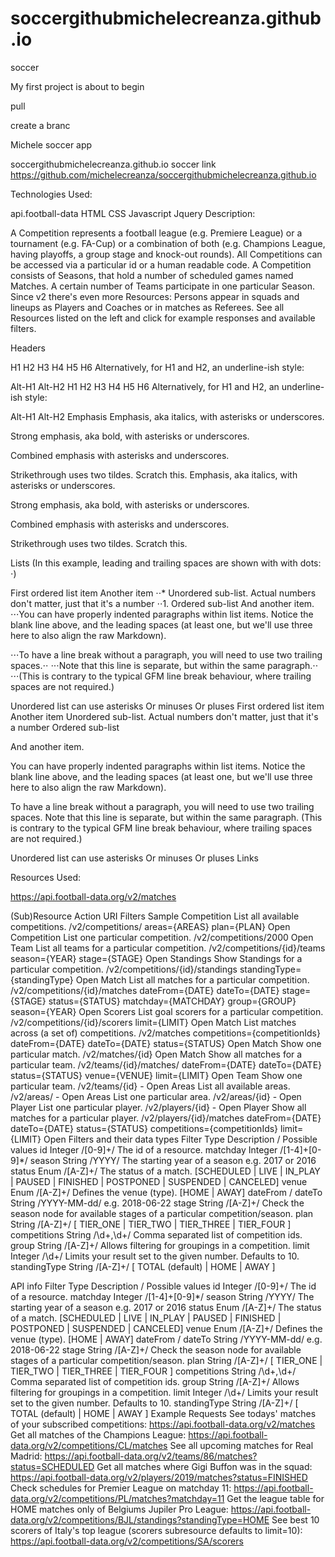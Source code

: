# soccergithubmichelecreanza.github.io

soccer

My first project is about to begin

pull

create a branc

Michele soccer app

soccergithubmichelecreanza.github.io
soccer link https://github.com/michelecreanza/soccergithubmichelecreanza.github.io

Technologies Used:

api.football-data
HTML
CSS
Javascript
Jquery
Description:

A Competition represents a football league (e.g. Premiere League) or a tournament (e.g. FA-Cup) or a combination of both (e.g. Champions League, having playoffs, a group stage and knock-out rounds). All Competitions can be accessed via a particular id or a human readable code. A Competition consists of Seasons, that hold a number of scheduled games named Matches. A certain number of Teams participate in one particular Season. Since v2 there's even more Resources: Persons appear in squads and lineups as Players and Coaches or in matches as Referees. See all Resources listed on the left and click for example responses and available filters.

Headers

H1
H2
H3
H4
H5
H6
Alternatively, for H1 and H2, an underline-ish style:

Alt-H1
Alt-H2
H1 H2 H3 H4 H5 H6 Alternatively, for H1 and H2, an underline-ish style:

Alt-H1 Alt-H2 Emphasis Emphasis, aka italics, with asterisks or underscores.

Strong emphasis, aka bold, with asterisks or underscores.

Combined emphasis with asterisks and underscores.

Strikethrough uses two tildes. Scratch this. Emphasis, aka italics, with asterisks or underscores.

Strong emphasis, aka bold, with asterisks or underscores.

Combined emphasis with asterisks and underscores.

Strikethrough uses two tildes. Scratch this.

Lists (In this example, leading and trailing spaces are shown with with dots: ⋅)

First ordered list item
Another item ⋅⋅\* Unordered sub-list.
Actual numbers don't matter, just that it's a number ⋅⋅1. Ordered sub-list
And another item.
⋅⋅⋅You can have properly indented paragraphs within list items. Notice the blank line above, and the leading spaces (at least one, but we'll use three here to also align the raw Markdown).

⋅⋅⋅To have a line break without a paragraph, you will need to use two trailing spaces.⋅⋅ ⋅⋅⋅Note that this line is separate, but within the same paragraph.⋅⋅ ⋅⋅⋅(This is contrary to the typical GFM line break behaviour, where trailing spaces are not required.)

Unordered list can use asterisks
Or minuses
Or pluses First ordered list item Another item Unordered sub-list. Actual numbers don't matter, just that it's a number
Ordered sub-list

And another item.

You can have properly indented paragraphs within list items. Notice the blank line above, and the leading spaces (at least one, but we'll use three here to also align the raw Markdown).

To have a line break without a paragraph, you will need to use two trailing spaces. Note that this line is separate, but within the same paragraph. (This is contrary to the typical GFM line break behaviour, where trailing spaces are not required.)

Unordered list can use asterisks Or minuses Or pluses Links

Resources Used:

https://api.football-data.org/v2/matches

(Sub)Resource Action URI Filters Sample Competition List all available competitions. /v2/competitions/ areas={AREAS} plan={PLAN} Open Competition List one particular competition. /v2/competitions/2000 Open Team List all teams for a particular competition. /v2/competitions/{id}/teams season={YEAR} stage={STAGE} Open Standings Show Standings for a particular competition. /v2/competitions/{id}/standings standingType={standingType} Open Match List all matches for a particular competition. /v2/competitions/{id}/matches dateFrom={DATE} dateTo={DATE} stage={STAGE} status={STATUS} matchday={MATCHDAY} group={GROUP} season={YEAR} Open Scorers List goal scorers for a particular competition. /v2/competitions/{id}/scorers limit={LIMIT} Open Match List matches across (a set of) competitions. /v2/matches competitions={competitionIds} dateFrom={DATE} dateTo={DATE} status={STATUS} Open Match Show one particular match. /v2/matches/{id} Open Match Show all matches for a particular team. /v2/teams/{id}/matches/ dateFrom={DATE} dateTo={DATE} status={STATUS} venue={VENUE} limit={LIMIT} Open Team Show one particular team. /v2/teams/{id} - Open Areas List all available areas. /v2/areas/ - Open Areas List one particular area. /v2/areas/{id} - Open Player List one particular player. /v2/players/{id} - Open Player Show all matches for a particular player. /v2/players/{id}/matches dateFrom={DATE} dateTo={DATE} status={STATUS} competitions={competitionIds} limit={LIMIT} Open Filters and their data types Filter Type Description / Possible values id Integer /[0-9]+/ The id of a resource. matchday Integer /[1-4]+[0-9]\*/ season String /YYYY/ The starting year of a season e.g. 2017 or 2016 status Enum /[A-Z]+/ The status of a match. [SCHEDULED | LIVE | IN_PLAY | PAUSED | FINISHED | POSTPONED | SUSPENDED | CANCELED] venue Enum /[A-Z]+/ Defines the venue (type). [HOME | AWAY] dateFrom / dateTo String /YYYY-MM-dd/ e.g. 2018-06-22 stage String /[A-Z]+/ Check the season node for available stages of a particular competition/season. plan String /[A-Z]+/ [ TIER_ONE | TIER_TWO | TIER_THREE | TIER_FOUR ] competitions String /\d+,\d+/ Comma separated list of competition ids. group String /[A-Z]+/ Allows filtering for groupings in a competition. limit Integer /\d+/ Limits your result set to the given number. Defaults to 10. standingType String /[A-Z]+/ [ TOTAL (default) | HOME | AWAY ]

API info Filter Type Description / Possible values id Integer /[0-9]+/ The id of a resource. matchday Integer /[1-4]+[0-9]\*/ season String /YYYY/ The starting year of a season e.g. 2017 or 2016 status Enum /[A-Z]+/ The status of a match. [SCHEDULED | LIVE | IN_PLAY | PAUSED | FINISHED | POSTPONED | SUSPENDED | CANCELED] venue Enum /[A-Z]+/ Defines the venue (type). [HOME | AWAY] dateFrom / dateTo String /YYYY-MM-dd/ e.g. 2018-06-22 stage String /[A-Z]+/ Check the season node for available stages of a particular competition/season. plan String /[A-Z]+/ [ TIER_ONE | TIER_TWO | TIER_THREE | TIER_FOUR ] competitions String /\d+,\d+/ Comma separated list of competition ids. group String /[A-Z]+/ Allows filtering for groupings in a competition. limit Integer /\d+/ Limits your result set to the given number. Defaults to 10. standingType String /[A-Z]+/ [ TOTAL (default) | HOME | AWAY ] Example Requests See todays' matches of your subscribed competitions: https://api.football-data.org/v2/matches Get all matches of the Champions League: https://api.football-data.org/v2/competitions/CL/matches See all upcoming matches for Real Madrid: https://api.football-data.org/v2/teams/86/matches?status=SCHEDULED Get all matches where Gigi Buffon was in the squad: https://api.football-data.org/v2/players/2019/matches?status=FINISHED Check schedules for Premier League on matchday 11: https://api.football-data.org/v2/competitions/PL/matches?matchday=11 Get the league table for HOME matches only of Belgiums Jupiler Pro League: https://api.football-data.org/v2/competitions/BJL/standings?standingType=HOME See best 10 scorers of Italy's top league (scorers subresource defaults to limit=10): https://api.football-data.org/v2/competitions/SA/scorers
